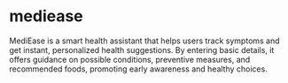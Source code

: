 # mediease
MediEase is a smart health assistant that helps users track symptoms and get instant, personalized health suggestions. By entering basic details, it offers guidance on possible conditions, preventive measures, and recommended foods, promoting early awareness and healthy choices.
